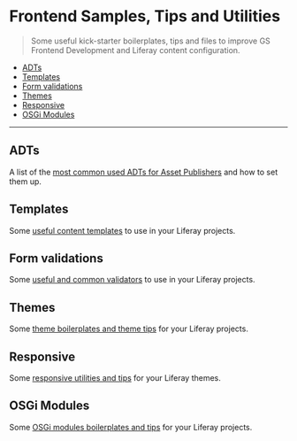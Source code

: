 # Frontend Samples, Tips and Utilities

> Some useful kick-starter boilerplates, tips and files to improve GS Frontend Development and Liferay content configuration.

* [ADTs](#adts)
* [Templates](#templates)
* [Form validations](#form-validations)
* [Themes](#themes)
* [Responsive](#responsive)
* [OSGi Modules](#OSGi-modules)

---

## ADTs

A list of the [most common used ADTs for Asset Publishers](adts/) and how to set them up.

## Templates

Some [useful content templates](templates/) to use in your Liferay projects.

## Form validations

Some [useful and common validators](validators/) to use in your Liferay projects.

## Themes

Some [theme boilerplates and theme tips](themes/) for your Liferay projects.

## Responsive

Some [responsive utilities and tips](responsive/) for your Liferay themes.

## OSGi Modules

Some [OSGi modules boilerplates and tips](modules/) for your Liferay projects.


